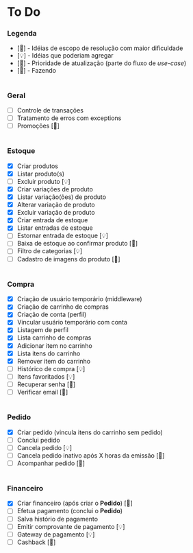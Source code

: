 # To Do

### Legenda
-  [🧠] - Idéias de escopo de resolução com maior dificuldade
-  [💡] - Idéias que poderiam agregar
-  [🧨] - Prioridade de atualização (parte do fluxo de _use-case_)
-  [🚀] - Fazendo

#
### Geral
- [ ] Controle de transações
- [ ] Tratamento de erros com exceptions
- [ ] Promoções [🧠]

#
### Estoque
- [x] Criar produtos
- [x] Listar produto(s)
- [ ] Excluir produto [💡]
- [x] Criar variações de produto
- [x] Listar variação(ões) de produto
- [x] Alterar variação de produto
- [x] Excluir variação de produto
- [x] Criar entrada de estoque
- [x] Listar entradas de estoque
- [ ] Estornar entrada de estoque [💡]
- [ ] Baixa de estoque ao confirmar produto [🧨]
- [ ] Filtro de categorias [💡]
- [ ] Cadastro de imagens do produto [🧠]

#
### Compra
- [x] Criação de usuário temporário (middleware)
- [x] Criação de carrinho de compras
- [x] Criação de conta (perfil)
- [x] Vincular usuário temporário com conta
- [x] Listagem de perfil
- [x] Lista carrinho de compras
- [x] Adicionar item no carrinho
- [x] Lista itens do carrinho
- [x] Remover item do carrinho
- [ ] Histórico de compra [💡]
- [ ] Itens favoritados [💡]
- [ ] Recuperar senha [🧠]
- [ ] Verificar email [🧠]

#
### Pedido
- [x] Criar pedido (vincula itens do carrinho sem pedido)
- [ ] Conclui pedido
- [ ] Cancela pedido [💡]
- [ ] Cancela pedido inativo após X horas da emissão [🧠]
- [ ] Acompanhar pedido [🧠]

#
### Financeiro
- [x] Criar financeiro (após criar o **Pedido**) [🚀]
- [ ] Efetua pagamento (conclui o **Pedido**)
- [ ] Salva histório de pagamento
- [ ] Emitir comprovante de pagamento [💡]
- [ ] Gateway de pagamento [💡]
- [ ] Cashback [🧠]